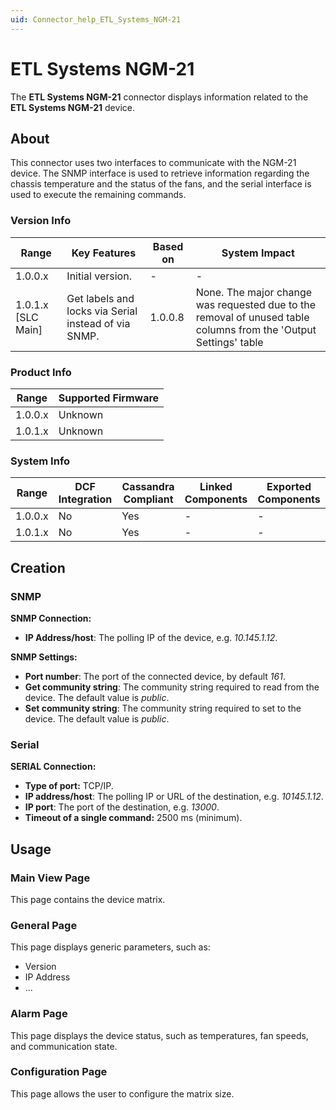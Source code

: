 ```yaml
---
uid: Connector_help_ETL_Systems_NGM-21
---
```


# ETL Systems NGM-21

The **ETL Systems NGM-21** connector displays information related to the **ETL Systems NGM-21** device.

## About

This connector uses two interfaces to communicate with the NGM-21 device. The SNMP interface is used to retrieve information regarding the chassis temperature and the status of the fans, and the serial interface is used to execute the remaining commands.

### Version Info

| Range                  | Key Features | Based on | System Impact |
|------------------------|------------------|--------------|-------------------|
| 1.0.0.x | Initial version. | -           | -                |
| 1.0.1.x [SLC Main]| Get labels and locks via Serial instead of via SNMP. | 1.0.0.8| None. The major change was requested due to the removal of unused table columns from the 'Output Settings' table                |

### Product Info

| Range | Supported Firmware |
|-----------|------------------------|
| 1.0.0.x   | Unknown                     |
| 1.0.1.x   | Unknown                     |

### System Info

| Range | DCF Integration | Cassandra Compliant | Linked Components | Exported Components |
|-----------|---------------------|-------------------------|-----------------------|-------------------------|
| 1.0.0.x   | No                  | Yes                     | -                    | -                      |
| 1.0.1.x   | No                  | Yes                     | -                    | -                      |


## Creation

### SNMP

**SNMP Connection:**

- **IP Address/host**: The polling IP of the device, e.g. *10.145.1.12*.

**SNMP Settings:**

- **Port number**: The port of the connected device, by default *161*.
- **Get community string**: The community string required to read from the device. The default value is *public*.
- **Set community string**: The community string required to set to the device. The default value is *public*.

### Serial

**SERIAL Connection:**

- **Type of port:** TCP/IP.
- **IP address/host**: The polling IP or URL of the destination, e.g. *10145.1.12*.
- **IP port**: The port of the destination, e.g. *13000*.
- **Timeout of a single command:** 2500 ms (minimum).

## Usage

### Main View Page

This page contains the device matrix.

### General Page

This page displays generic parameters, such as:

- Version
- IP Address
- ...

### Alarm Page

This page displays the device status, such as temperatures, fan speeds, and communication state.

### Configuration Page

This page allows the user to configure the matrix size.
